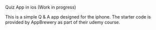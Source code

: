 Quiz App in ios (Work in progress)

This is a simple Q & A app designed for the iphone.  The starter code is provided by AppBrewery as part of their udemy course.
